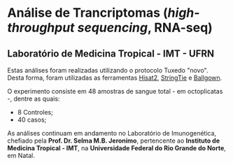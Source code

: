 # Análise de Trancriptomas (_high-throughput sequencing_, RNA-seq)
## Laboratório de Medicina Tropical - IMT - UFRN

Estas análises foram realizadas utilizando o protocolo Tuxedo "novo".  
Desta forma, foram utilizadas as ferramentas [Hisat2](https://ccb.jhu.edu/software/hisat2/index.shtml), [StringTie](https://ccb.jhu.edu/software/stringtie/) e [Ballgown](https://bioconductor.org/packages/release/bioc/html/ballgown.html).

O experimento consiste em 48 amostras de sangue total - em  octoplicatas -, dentre as quais:  

* 8 Controles;  
* 40 casos;   

As análises continuam em andamento no Laboratório de Imunogenética, chefiado pela **Prof. Dr. Selma M.B. Jeronimo**, pertencente ao **Instituto de Medicina Tropical - IMT**, na **Universidade Federal do Rio Grande do Norte**, em Natal.

